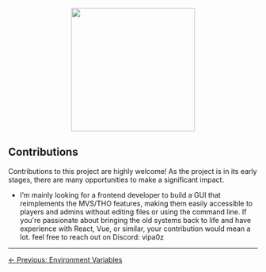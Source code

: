 <p align="center">
<img src="https://github.com/user-attachments/assets/83cef161-7676-4b14-ac0e-c82525f2a2e8" width="250" height="250"/>
</p>

## Contributions


Contributions to this project are highly welcome! As the project is in its early stages, there are many opportunities to make a significant impact.
-  I’m mainly looking for a frontend developer to build a  GUI that reimplements the MVS/THO features,  making them easily accessible to players and admins without editing files or using the command line. If you're passionate about bringing the old systems back to life and have experience with React, Vue, or similar, your contribution would mean a lot.
feel free to reach out on Discord: vipa0z
---





[← Previous: Environment Variables](./environment-variables.md)
